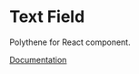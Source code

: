 # Text Field

Polythene for React component.

[Documentation](https://github.com/ArthurClemens/polythene/tree/master/docs/components/react/textfield.md)
